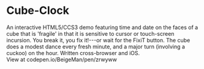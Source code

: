 # Cube-Clock
An interactive HTML5/CCS3 demo featuring time and date on the faces of a cube that is 'fragile' in that it is sensitive to cursor or touch-screen incursion.  You break it, you fix it!---or wait for the FixiT button. The cube does a modest dance every fresh minute, and a major turn (involving a cuckoo) on the hour.  Written cross-browser and iOS.  
View at codepen.io/BeigeMan/pen/zrwyww 
